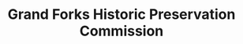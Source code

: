---
layout: repo
title: "Grand Forks Historic Preservation Commission"
id: 6379
permalink: repos/6379/
---